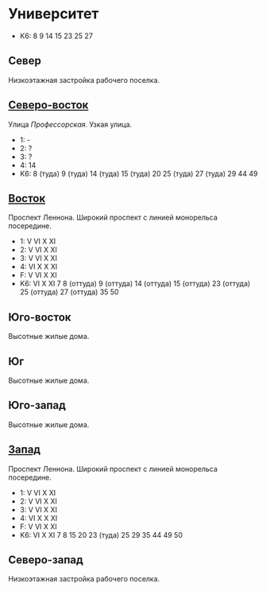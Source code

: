 # Университет

* K6:   8   9   14  15  23
        25  27

## Север

Низкоэтажная застройка рабочего поселка.

## [Северо-восток](./560087.md)

Улица *Профессорская*.
Узкая улица.

* 1:    -
* 2:    ?
* 3:    ?
* 4:    14
* K6:   8 (туда)    9 (туда)    14 (туда)   15 (туда)   20
        25 (туда)   27 (туда)   29  44  49

## [Восток](./560090.md)

Проспект Леннона.
Широкий проспект с линией монорельса посередине.

* 1:    V   VI  X   XI
* 2:    V   VI  X   XI
* 3:    V   VI  X   XI
* 4:    VI  X   X   XI
* F:    V   VI  X   XI
* K6:   VI  X   XI
        7   8 (оттуда)  9 (оттуда)  14 (оттуда)  15 (оттуда)
        23 (оттуда)  25 (оттуда)  27 (оттуда)  35  50

## Юго-восток

Высотные жилые дома.

## Юг

Высотные жилые дома.

## Юго-запад

Высотные жилые дома.

## [Запад](./10550105.md)

Проспект Леннона.
Широкий проспект с линией монорельса посередине.

* 1:    V   VI  X   XI
* 2:    V   VI  X   XI
* 3:    V   VI  X   XI
* 4:    VI  X   X   XI
* F:    V   VI  X   XI
* K6:   VI  X   XI
        7   8   15  20  23 (туда)
        25  29  35  44  49  50

## Северо-запад

Низкоэтажная застройка рабочего поселка.

